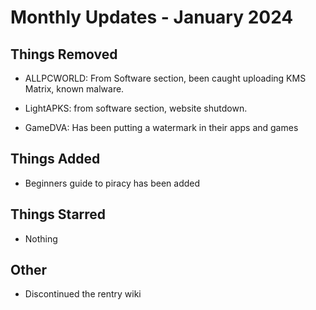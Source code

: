 # Monthly Updates - January 2024

## Things Removed

- ALLPCWORLD: From Software section, been caught uploading KMS Matrix, known malware.

- LightAPKS: from software section, website shutdown.

- GameDVA: Has been putting a watermark in their apps and games

## Things Added

- Beginners guide to piracy has been added

## Things Starred

- Nothing

## Other

- Discontinued the rentry wiki